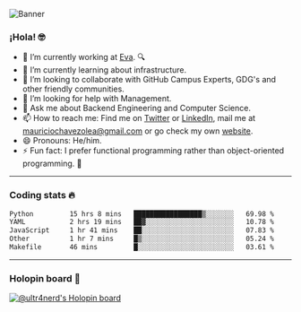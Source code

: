 ![Banner](banner.gif)

### ¡Hola! 🤓

- 🔭 I’m currently working at [Eva](https://evacenter.com/). 🔍
- 🌱 I’m currently learning about infrastructure.
- 👯 I’m looking to collaborate with GitHub Campus Experts, GDG's and other friendly communities.
- 🤔 I’m looking for help with Management.
- 💬 Ask me about Backend Engineering and Computer Science.
- 📫 How to reach me: Find me on [Twitter](https://twitter.com/ultr4nerd) or [LinkedIn](https://www.linkedin.com/in/ultr4nerd), mail me at [mauriciochavezolea@gmail.com](mailto:mauriciochavezolea@gmail.com) or go check my own [website](https://mauriciochavez.dev).
- 😄 Pronouns: He/him. 
- ⚡ Fun fact: I prefer functional programming rather than object-oriented programming. 🤭
---

### Coding stats 🔥

<!--START_SECTION:waka-->

```txt
Python         15 hrs 8 mins   █████████████████▒░░░░░░░   69.98 %
YAML           2 hrs 19 mins   ██▓░░░░░░░░░░░░░░░░░░░░░░   10.78 %
JavaScript     1 hr 41 mins    ██░░░░░░░░░░░░░░░░░░░░░░░   07.83 %
Other          1 hr 7 mins     █▒░░░░░░░░░░░░░░░░░░░░░░░   05.24 %
Makefile       46 mins         █░░░░░░░░░░░░░░░░░░░░░░░░   03.61 %
```

<!--END_SECTION:waka-->

---

### Holopin board 🦖

[![@ultr4nerd's Holopin board](https://holopin.me/ultr4nerd)](https://holopin.io/@ultr4nerd)

